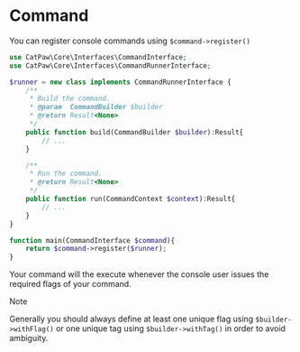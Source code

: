 # Command

You can register console commands using `$command->register()`

```php
use CatPaw\Core\Interfaces\CommandInterface;
use CatPaw\Core\Interfaces\CommandRunnerInterface;

$runner = new class implements CommandRunnerInterface {
    /**
     * Build the command.
     * @param  CommandBuilder $builder
     * @return Result<None>
     */
    public function build(CommandBuilder $builder):Result{
        // ...
    }

    /**
     * Run the command.
     * @return Result<None>
     */
    public function run(CommandContext $context):Result{
        // ...
    }
}

function main(CommandInterface $command){
    return $command->register($runner);
}
```

Your command will the execute whenever the console user issues the required flags of your command.

> [!NOTE]
> Generally you should always define at least one unique flag using `$builder->withFlag()` or one unique tag using `$builder->withTag()` in order to avoid ambiguity.
